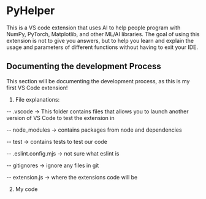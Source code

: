 # PyHelper
This is a VS code extension that uses AI to help people program with NumPy, PyTorch, Matplotlib, and other ML/AI libraries. The goal of using this extension is not to give you answers, but to help you learn and explain the usage and parameters of different functions without having to exit your IDE. 

## Documenting the development Process
This section will be documenting the development process, as this is my first VS Code extension!

1. File explanations:

-- .vscode -> This folder contains files that allows you to launch another version of VS Code to test the extension in 

-- node_modules -> contains packages from node and dependencies

-- test -> contains tests to test our code

-- .eslint.config.mjs -> not sure what eslint is

-- gitignores -> ignore any files in git

-- extension.js -> where the extensions code will be


2. My code
